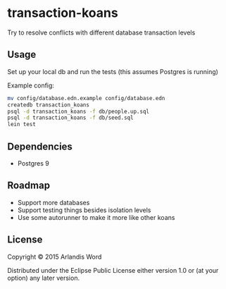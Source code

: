 # transaction-koans

Try to resolve conflicts with different database transaction levels

## Usage

Set up your local db and run the tests (this assumes Postgres is running)

Example config:

```bash
mv config/database.edn.example config/database.edn
createdb transaction_koans
psql -d transaction_koans -f db/people.up.sql
psql -d transaction_koans -f db/seed.sql
lein test
```

## Dependencies
- Postgres 9

## Roadmap
- Support more databases
- Support testing things besides isolation levels
- Use some autorunner to make it more like other koans

## License

Copyright © 2015 Arlandis Word

Distributed under the Eclipse Public License either version 1.0 or (at
your option) any later version.
